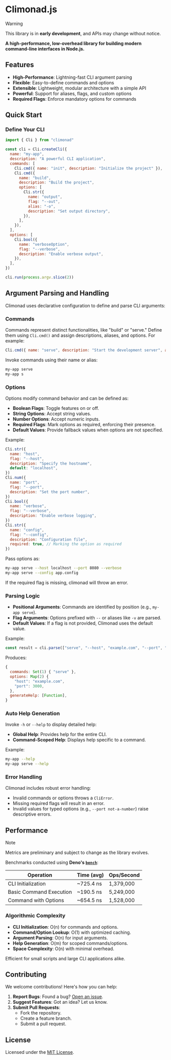 # Climonad.js

> [!WARNING]
> This library is in **early development**, and APIs may change without notice.

**A high-performance, low-overhead library for building modern command-line interfaces in Node.js.**

## Features

- **High-Performance**: Lightning-fast CLI argument parsing
- **Flexible**: Easy-to-define commands and options
- **Extensible**: Lightweight, modular architecture with a simple API
- **Powerful**: Support for aliases, flags, and custom options
- **Required Flags**: Enforce mandatory options for commands

## Quick Start

### Define Your CLI

```javascript
import { Cli } from "climonad"

const cli = Cli.createCli({
  name: "my-app",
  description: "A powerful CLI application",
  commands: [
    Cli.cmd({ name: "init", description: "Initialize the project" }),
    Cli.cmd({
      name: "build",
      description: "Build the project",
      options: [
        Cli.str({
          name: "output",
          flag: "--out",
          alias: "-o",
          description: "Set output directory",
        }),
      ],
    }),
  ],
  options: [
    Cli.bool({
      name: "verboseOption",
      flag: "--verbose",
      description: "Enable verbose output",
    }),
  ],
})

cli.run(process.argv.slice(2))
```

## Argument Parsing and Handling

Climonad uses declarative configuration to define and parse CLI arguments:

### Commands

Commands represent distinct functionalities, like "build" or "serve." Define them using `Cli.cmd()` and assign descriptions, aliases, and options. For example:

```javascript
Cli.cmd({ name: "serve", description: "Start the development server", alias: "s" })
```

Invoke commands using their name or alias:

```bash
my-app serve
my-app s
```

### Options

Options modify command behavior and can be defined as:

- **Boolean Flags**: Toggle features on or off.
- **String Options**: Accept string values.
- **Number Options**: Accept numeric inputs.
- **Required Flags**: Mark options as required, enforcing their presence.
- **Default Values**: Provide fallback values when options are not specified.

Example:

```javascript
Cli.str({
  name: "host",
  flag: "--host",
  description: "Specify the hostname",
  default: "localhost",
})
Cli.num({
  name: "port",
  flag: "--port",
  description: "Set the port number",
})
Cli.bool({
  name: "verbose",
  flag: "--verbose",
  description: "Enable verbose logging",
})
Cli.str({
  name: "config",
  flag: "--config",
  description: "Configuration file",
  required: true, // Marking the option as required
})
```

Pass options as:

```bash
my-app serve --host localhost --port 8080 --verbose
my-app serve --config app.config
```

If the required flag is missing, climonad will throw an error.

### Parsing Logic

- **Positional Arguments**: Commands are identified by position (e.g., `my-app serve`).
- **Flag Arguments**: Options prefixed with `--` or aliases like `-v` are parsed.
- **Default Values**: If a flag is not provided, Climonad uses the default value.

Example:

```javascript
const result = cli.parse(["serve", "--host", "example.com", "--port", "3000"])
```

Produces:

```javascript
{
  commands: Set(1) { "serve" },
  options: Map(2) {
    "host": "example.com",
    "port": 3000,
  },
  generateHelp: [Function],
}
```

### Auto Help Generation

Invoke `-h` or `--help` to display detailed help:

- **Global Help**: Provides help for the entire CLI.
- **Command-Scoped Help**: Displays help specific to a command.

Example:

```bash
my-app --help
my-app serve --help
```

### Error Handling

Climonad includes robust error handling:

- Invalid commands or options throws a `CliError`.
- Missing required flags will result in an error.
- Invalid values for typed options (e.g., `--port not-a-number`) raise descriptive errors.

## Performance

> [!NOTE]
> Metrics are preliminary and subject to change as the library evolves.

Benchmarks conducted using **Deno's [`bench`](https://docs.deno.com/api/deno/~/Deno.bench)**:

| **Operation**           | **Time (avg)** | **Ops/Second** |
| ----------------------- | -------------- | -------------- |
| CLI Initialization      | ~725.4 ns      | 1,379,000      |
| Basic Command Execution | ~190.5 ns      | 5,249,000      |
| Command with Options    | ~654.5 ns      | 1,528,000      |

### Algorithmic Complexity

- **CLI Initialization**: O(n) for commands and options.
- **Command/Option Lookup**: O(1) with optimized caching.
- **Argument Parsing**: O(n) for input arguments.
- **Help Generation**: O(m) for scoped commands/options.
- **Space Complexity**: O(n) with minimal overhead.

Efficient for small scripts and large CLI applications alike.

## Contributing

We welcome contributions! Here's how you can help:

1. **Report Bugs**: Found a bug? [Open an issue](https://github.com/supitsdu/climonad/issues).
2. **Suggest Features**: Got an idea? Let us know.
3. **Submit Pull Requests**:
   - Fork the repository.
   - Create a feature branch.
   - Submit a pull request.

## License

Licensed under the [MIT License](LICENSE).
